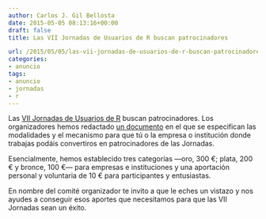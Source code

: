 ```yaml
---
author: Carlos J. Gil Bellosta
date: 2015-05-05 08:13:16+00:00
draft: false
title: Las VII Jornadas de Usuarios de R buscan patrocinadores

url: /2015/05/05/las-vii-jornadas-de-usuarios-de-r-buscan-patrocinadores/
categories:
- anuncio
tags:
- anuncio
- jornadas
- r
---
```


Las [VII Jornadas de Usuarios de R](http://r-es.org/7jornadasR/) buscan patrocinadores. Los organizadores hemos redactado [un documento](http://r-es.org/7jornadasR/pdf/patrocinios_jornadas.pdf) en el que se especifican las modalidades y el mecanismo para que tú o la empresa o institución donde trabajas podáis convertiros en patrocinadores de las Jornadas.

Esencialmente, hemos establecido tres categorías —oro, 300 €; plata, 200 € y bronce, 100 €— para empresas e instituciones y una aportación personal y voluntaria de 10 € para participantes y entusiastas.

En nombre del comité organizador te invito a que le eches un vistazo y nos ayudes a conseguir esos aportes que necesitamos para que las VII Jornadas sean un éxito.
